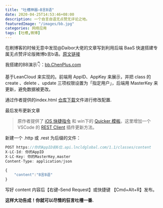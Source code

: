 ```yaml
---
title: "吐槽神器—B言B语"
date: 2020-04-25T14:53:46+08:00
description: 一个自言自语无点赞无评论之地。
featuredImage: "/images/bb.jpg"
categories: 网络应用
tags: [吐槽,微博]
---
```


在刷博客的时候无意中发现@Daibor大佬的文章写到利用后端 BaaS 快速搭建专属无点赞评论版微博b言b语。[原文链接](https://sspai.com/post/60024)

我搭建的BB演示👇：[bb.ChenPlus.com](http://bb.ChenPlus.com)

基于LeanCloud 来实现的。前端用 AppID、AppKey 来展示，并把 class 的 create 、delete 、update 三项权限设置为「指定用户」，后端用 MasterKey 来更新，避免数据被更改。

通过作者提供的index.html [仓库下载](https://github.com/daibor/nonsense.fun)文件进行修改配置.

最后发布更新文章

> 原作者提供了 [iOS 快捷指令](https://www.icloud.com/shortcuts/3cfcbc36a6a24e0a8721bfeef8dfc6cf) 和 win下的 [Quicker 模板](https://getquicker.net/sharedaction?code=eeb80278-5f53-4b0d-d333-08d7e0dd26a9)。这里增加一个 VSCode 的 [REST Client](https://marketplace.visualstudio.com/items?itemName=humao.rest-client) 插件更新方法。

新建一个 .http 或 .rest 为后缀的文件：
```javascript
POST https://你的AppID前6位.api.lncldglobal.com/1.1/classes/content
X-LC-Id: 你的AppID
X-LC-Key: 你的MasterKey,master
Content-Type: application/json

{
    "content":"B言B语"
}
```
写好 content 内容后【右键–Send Request】或快捷键 【Cmd+Alt+R】发布。

**这样大功告成！你就可以尽情的狂言吐槽一番.**